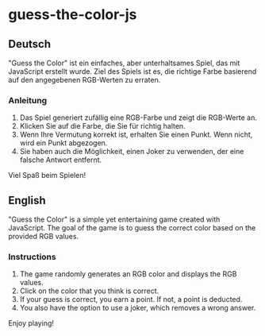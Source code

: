 # guess-the-color-js

## Deutsch

"Guess the Color" ist ein einfaches, aber unterhaltsames Spiel, das mit JavaScript erstellt wurde. Ziel des Spiels ist es, die richtige Farbe basierend auf den angegebenen RGB-Werten zu erraten.

### Anleitung

1. Das Spiel generiert zufällig eine RGB-Farbe und zeigt die RGB-Werte an.
2. Klicken Sie auf die Farbe, die Sie für richtig halten.
3. Wenn Ihre Vermutung korrekt ist, erhalten Sie einen Punkt. Wenn nicht, wird ein Punkt abgezogen.
4. Sie haben auch die Möglichkeit, einen Joker zu verwenden, der eine falsche Antwort entfernt.

Viel Spaß beim Spielen!

## English

"Guess the Color" is a simple yet entertaining game created with JavaScript. The goal of the game is to guess the correct color based on the provided RGB values.

### Instructions

1. The game randomly generates an RGB color and displays the RGB values.
2. Click on the color that you think is correct.
3. If your guess is correct, you earn a point. If not, a point is deducted.
4. You also have the option to use a joker, which removes a wrong answer.

Enjoy playing!
